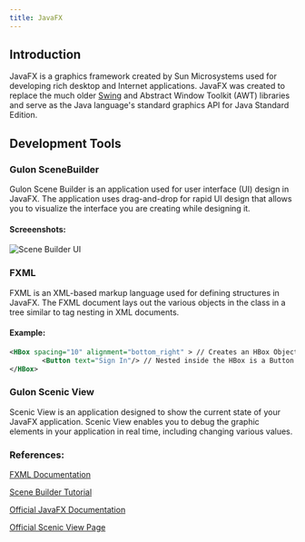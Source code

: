 ```yaml
---
title: JavaFX
---
```

## Introduction 
JavaFX is a graphics framework created by Sun Microsystems used for developing rich desktop and Internet applications. JavaFX was created to replace the much older [Swing](https://github.com/freeCodeCamp/freeCodeCamp/blob/master/guide/english/java/swing/index.md) and Abstract Window Toolkit (AWT) libraries and serve as the Java language's standard graphics API for Java Standard Edition.

## Development Tools

### Gulon SceneBuilder
Gulon Scene Builder is an application used for user interface (UI) design in JavaFX. The application uses drag-and-drop for rapid UI design that allows you to visualize the interface you are creating while designing it.

#### Screeenshots:
![Scene Builder UI](https://i.imgur.com/3d9SqBR.png)

### FXML
FXML is an XML-based markup language used for defining structures in JavaFX. The FXML document lays out the various objects in the class in a tree similar to tag nesting in XML documents.

#### Example:
```XML
<HBox spacing="10" alignment="bottom_right" > // Creates an HBox Object
        <Button text="Sign In"/> // Nested inside the HBox is a Button object with the text 'Sign In'
</HBox>
```
### Gulon Scenic View   
Scenic View is an application designed to show the current state of your JavaFX application. Scenic View enables you to debug the graphic elements in your application in real time, including changing various values.

### References:
[FXML Documentation](https://docs.oracle.com/javase/8/javafx/api/javafx/fxml/doc-files/introduction_to_fxml.html)

[Scene Builder Tutorial](https://docs.oracle.com/javase/8/scene-builder-2/get-started-tutorial/overview.htm#JSBGS164)

[Official JavaFX Documentation](https://docs.oracle.com/javase/8/javase-clienttechnologies.htm)

[Official Scenic View Page](http://fxexperience.com/scenic-view/)
